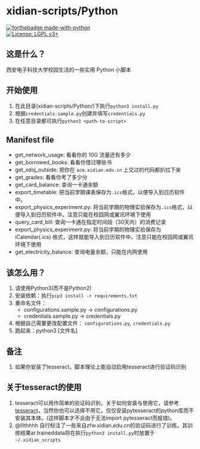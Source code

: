 # xidian-scripts/Python

[![forthebadge made-with-python](http://ForTheBadge.com/images/badges/made-with-python.svg)](https://www.python.org/)  
[![License: LGPL v3+](https://img.shields.io/badge/License-LGPL%20v3+-blue.svg)](https://www.gnu.org/licenses/lgpl-3.0)

## 这是什么？

西安电子科技大学校园生活的一些实用 Python 小脚本

## 开始使用

1. 在此目录(xidian-scripts/Python/)下执行`python3 install.py`
1. 根据`credentials.sample.py`创建并填写`credentials.py`
1. 在任意目录都可执行`python3 <path-to-script>`

## Manifest file

* get_network_usage: 看看你的 10G 流量还有多少
* get_borrowed_books: 看看你借过哪些书
* get_xdoj_outside: 把你在 `acm.xidian.edu.cn` 上交过的代码都扒拉下来
* get_grades: 看看你考了多少分
* get_card_balance: 查询一卡通余额
* export_timetable: 把当前学期课表保存为`.ics`格式，以便导入到日历软件中。
* export_physics_experiment.py: 将当前学期的物理实验保存为`.ics`格式，以便导入到日历软件中。注意只能在校园网或翼讯环境下使用
* query_card_bill: 查询一卡通在指定时间段（30天内）的消费记录
* export_physics_experiment.py: 将当前学期的物理实验保存为 iCalendar(.ics) 格式，这样就能导入到日历软件中。注意只能在校园网或翼讯环境下使用
* get_electricity_balance: 查询电量余额，只能在内网使用

## 该怎么用？

1. 请使用Python3(而不是Python2)
1. 安装依赖：执行`pip3 install -r requirements.txt`  
1. 重命名文件： 
    - configurations.sample.py -> configurations.py
    - credentials.sample.py -> credentials.py
1. 根据自己需要更改配置文件： `configurations.py`, `credentials.py`
1. 跑起来：python3 [文件名]

## 备注

1. 如果你安装了tesseract，脚本理论上能自动启用tesseract进行验证码识别

## 关于tesseract的使用

1. tesseract可以用作简单的验证码识别，关于如何安装与使用它，请参考[tesseract](https://github.com/tesseract-ocr/tesseract/wiki)，当然你也可以选择不用它，仅仅安装pytesseract的python库而不安装其本体。(这样脚本才不会由于无法import pytesseract而报错)。
1. @lllthhhh 自行标注了一些来自zfw.xidian.edu.cn的验证码进行了训练。其训练结果ar.traineddata将在执行`python3 install.py`时放置于`~/.xidian_scripts`
